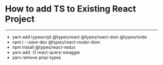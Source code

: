 # How to add TS to Existing React Project
---

- yarn add typescript @types/react @types/react-dom @types/node
- npm i --save-dev @types/react-router-dom
- npm install @types/react-redux
- yarn add -D react-query-swagger
- yarn remove prop-types

